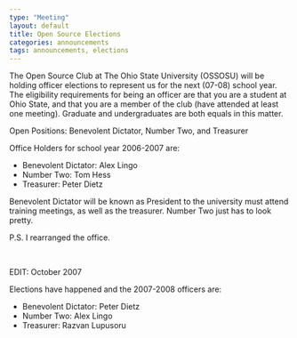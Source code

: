 ```yaml
---
type: "Meeting"
layout: default
title: Open Source Elections
categories: announcements
tags: announcements, elections
---
```

The Open Source Club at The Ohio State University (OSSOSU) will be holding
officer elections to represent us for the next (07-08) school year. The
eligibility requirements for being an officer are that you are a student at
Ohio State, and that you are a member of the club (have attended at least one
meeting). Graduate and undergraduates are both equals in this matter.

Open Positions: Benevolent Dictator, Number Two, and Treasurer

Office Holders for school year 2006-2007 are:

 - Benevolent Dictator: Alex Lingo
 - Number Two: Tom Hess
 - Treasurer: Peter Dietz

Benevolent Dictator will be known as President to the university must attend
training meetings, as well as the treasurer. Number Two just has to look pretty.

P.S. I rearranged the office.

<br>

EDIT: October 2007

Elections have happened and the 2007-2008 officers are:

 - Benevolent Dictator: Peter Dietz
 - Number Two: Alex Lingo
 - Treasurer: Razvan Lupusoru
